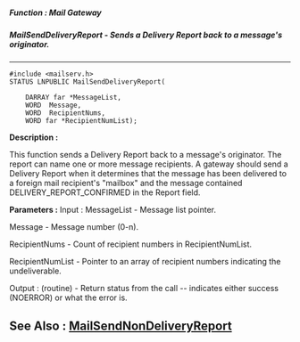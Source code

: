 ##### Function : Mail Gateway
##### MailSendDeliveryReport - Sends a Delivery Report back to a message's originator.
---
```
#include <mailserv.h>
STATUS LNPUBLIC MailSendDeliveryReport(

	DARRAY far *MessageList,
	WORD  Message,
	WORD  RecipientNums,
	WORD far *RecipientNumList);
```
**Description :**

This function sends a Delivery Report back to a message's originator.  The 
report can name one or more message recipients.  A gateway should send a 
Delivery Report when it determines that the message has been delivered to a 
foreign mail recipient's "mailbox" and the message contained 
DELIVERY_REPORT_CONFIRMED in the Report field.

**Parameters :**
Input :
MessageList  -  Message list pointer.

Message  -  Message number (0-n).

RecipientNums  -  Count of recipient numbers in RecipientNumList.

RecipientNumList  -  Pointer to an array of recipient numbers indicating the undeliverable.

Output :
(routine)  -  Return status from the call -- indicates either success (NOERROR) or what the error is.



**See Also :**
[MailSendNonDeliveryReport](/domino-c-api-docs/reference/Func/MailSendNonDeliveryReport)
---
